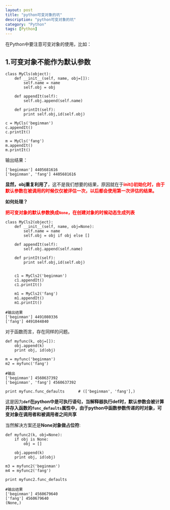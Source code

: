 ```yaml
---
layout: post
title: "python可变对象的坑"
description: "python可变对象的坑"
category: "Python"
tags: [Python]
---
```


<p>在Python中要注意可变对象的使用，比如：</p>

<h2>1&#46;可变对象不能作为默认参数</h2>

<pre><code>class MyCls(object):
    def __init__(self, name, obj=[]):
        self.name = name
        self.obj = obj

    def appendIt(self):
        self.obj.append(self.name)

    def printIt(self):
        print self.obj,id(self.obj)

c = MyCls('beginman')
c.appendIt()
c.printIt()

m = MyCls('fang')
m.appendIt()
m.printIt()
</code></pre>

<p>输出结果：</p>

<pre><code>['beginman'] 4405681616
['beginman', 'fang'] 4405681616
</code></pre>

<p><strong>显然，obj重复利用了</strong>，这不是我们想要的结果，原因就在于<strong><font color="red">init()初始化时，由于默认参数在被调用的时候仅仅被评估一次，以后都会使用第一次评估的结果。</font><font></font></strong></p>

<!--more-->

<p><strong>如何处理？</strong></p>

<p><strong><font color="red">把可变对象的默认参数换成<code>None</code>，在创建对象的时候动态生成列表</font></strong></p>

<pre><code>class MyCls2(object):
    def __init__(self, name, obj=None):
        self.name = name
        self.obj = obj if obj else []

    def appendIt(self):
        self.obj.append(self.name)

    def printIt(self):
        print self.obj,id(self.obj)


    c1 = MyCls2('beginman')
    c1.appendIt()
    c1.printIt()

    m1 = MyCls2('fang')
    m1.appendIt()
    m1.printIt()

#输出结果
['beginman'] 4491080336
['fang'] 4491044840
</code></pre>

<p>对于函数而言，存在同样的问题。</p>

<pre><code>def myfunc(k, obj=[]):
    obj.append(k)
    print obj, id(obj)

m = myfunc('beginman')
m2 = myfunc('fang')

#输出
['beginman'] 4560637392
['beginman', 'fang'] 4560637392

print myfunc.func_defaults      # (['beginman', 'fang'],)
</code></pre>

<p>这是因为<strong><code>def</code>在python中是可执行语句，当解释器执行def时，默认参数会被计算并存入函数的<code>func_defaults</code>属性中，由于python中函数参数传递的时对象，可变对象在调用者和被调用者之间共享</strong></p>

<p>当然解决方案还是<strong>None对象做占位符</strong>:</p>

<pre><code>def myfunc2(k, obj=None):
    if obj is None:
        obj = []

    obj.append(k)
    print obj, id(obj)

m3 = myfunc2('beginman')
m4 = myfunc2('fang')

print myfunc2.func_defaults 

#输出结果
['beginman'] 4560679640
['fang'] 4560679640
(None,)
</code></pre>
